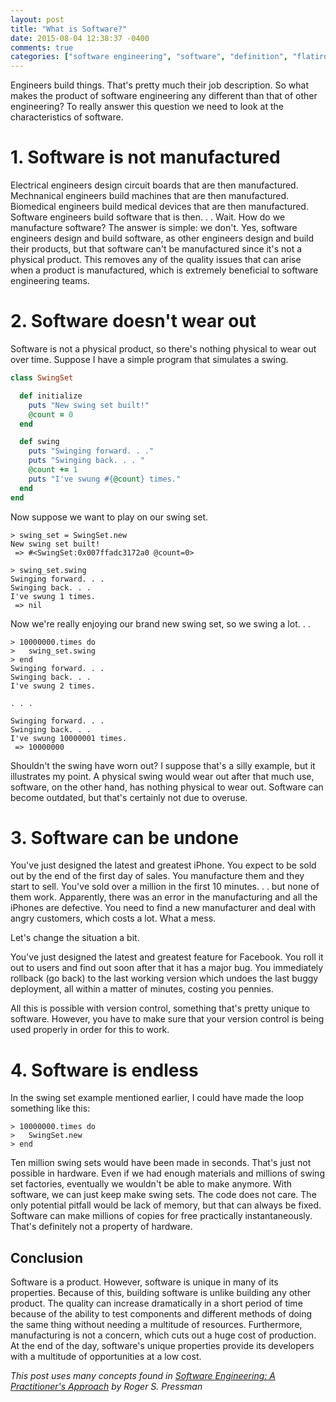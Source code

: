 ```yaml
---
layout: post
title: "What is Software?"
date: 2015-08-04 12:38:37 -0400
comments: true
categories: ["software engineering", "software", "definition", "flatiron school"]
---
```

Engineers build things. That's pretty much their job description. So what makes the product of software engineering any different than that of other engineering?  To really answer this question we need to look at the characteristics of software. 

# 1. Software is not manufactured
Electrical engineers design circuit boards that are then manufactured.  Mechnanical engineers build machines that are then manufactured.  Biomedical engineers build medical devices that are then manufactured.  Software engineers build software that is then. . . Wait. How do we manufacture software?  The answer is simple: we don't.  Yes, software engineers design and build software, as other engineers design and build their products, but that software can't be manufactured since it's not a physical product.  This removes any of the quality issues that can arise when a product is manufactured, which is extremely beneficial to software engineering teams. 

# 2. Software doesn't wear out
Software is not a physical product, so there's nothing physical to wear out over time.  Suppose I have a simple program that simulates a swing. 

``` ruby
class SwingSet

  def initialize 
    puts "New swing set built!"
    @count = 0
  end 

  def swing 
    puts "Swinging forward. . ."
    puts "Swinging back. . . "
    @count += 1 
    puts "I've swung #{@count} times."
  end 
end 
``` 

Now suppose we want to play on our swing set.

``` irb
> swing_set = SwingSet.new
New swing set built!
 => #<SwingSet:0x007ffadc3172a0 @count=0> 

> swing_set.swing
Swinging forward. . .
Swinging back. . . 
I've swung 1 times.
 => nil 
```

Now we're really enjoying our brand new swing set, so we swing a lot. . . 

``` irb
> 10000000.times do
>   swing_set.swing
> end
Swinging forward. . .
Swinging back. . . 
I've swung 2 times.

. . .

Swinging forward. . .
Swinging back. . . 
I've swung 10000001 times.
 => 10000000 
``` 

Shouldn't the swing have worn out?  I suppose that's a silly example, but it illustrates my point.  A physical swing would wear out after that much use, software, on the other hand, has nothing physical to wear out.  Software can become outdated, but that's certainly not due to overuse.  

# 3. Software can be undone
You've just designed the latest and greatest iPhone. You expect to be sold out by the end of the first day of sales. You manufacture them and they start to sell. You've sold over a million in the first 10 minutes. . . but none of them work.  Apparently, there was an error in the manufacturing and all the iPhones are defective. You need to find a new manufacturer and deal with angry customers, which costs a lot. What a mess. 

Let's change the situation a bit. 

You've just designed the latest and greatest feature for Facebook.  You roll it out to users and find out soon after that it has a major bug.  You immediately rollback (go back) to the last working version which undoes the last buggy deployment, all within a matter of minutes, costing you pennies.

All this is possible with version control, something that's pretty unique to software.  However, you have to make sure that your version control is being used properly in order for this to work. 

# 4. Software is endless
In the swing set example mentioned earlier, I could have made the loop something like this: 

``` irb
> 10000000.times do
>   SwingSet.new
> end
```

Ten million swing sets would have been made in seconds.  That's just not possible in hardware.  Even if we had enough materials and millions of swing set factories, eventually we wouldn't be able to make anymore.  With software, we can just keep make swing sets. The code does not care. The only potential pitfall would be lack of memory, but that can always be fixed. Software can make millions of copies for free practically instantaneously.  That's definitely not a property of hardware. 

## Conclusion
Software is a product.  However, software is unique in many of its properties.  Because of this, building software is unlike building any other product.  The quality can increase dramatically in a short period of time because of the ability to test components and different methods of doing the same thing without needing a multitude of resources.  Furthermore, manufacturing is not a concern, which cuts out a huge cost of production.  At the end of the day, software's unique properties provide its developers with a multitude of opportunities at a low cost. 

_This post uses many concepts found in <a href="http://www.mhhe.com/engineering/pressman/" target="_blank">Software Engineering: A Practitioner's Approach</a> by Roger S. Pressman_
